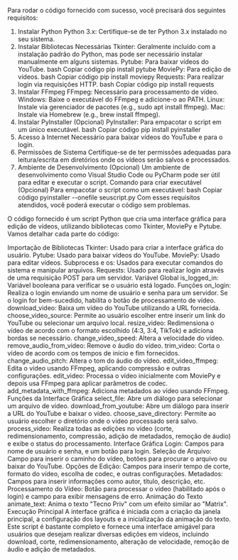 Para rodar o código fornecido com sucesso, você precisará dos seguintes requisitos:

1. Instalar Python
Python 3.x: Certifique-se de ter Python 3.x instalado no seu sistema.
2. Instalar Bibliotecas Necessárias
Tkinter: Geralmente incluído com a instalação padrão do Python, mas pode ser necessário instalar manualmente em alguns sistemas.
Pytube: Para baixar vídeos do YouTube.
bash
Copiar código
pip install pytube
MoviePy: Para edição de vídeos.
bash
Copiar código
pip install moviepy
Requests: Para realizar login via requisições HTTP.
bash
Copiar código
pip install requests
3. Instalar FFmpeg
FFmpeg: Necessário para processamento de vídeo.
Windows: Baixe o executável do FFmpeg e adicione-o ao PATH.
Linux: Instale via gerenciador de pacotes (e.g., sudo apt install ffmpeg).
Mac: Instale via Homebrew (e.g., brew install ffmpeg).
4. Instalar PyInstaller (Opcional)
PyInstaller: Para empacotar o script em um único executável.
bash
Copiar código
pip install pyinstaller
5. Acesso à Internet
Necessário para baixar vídeos do YouTube e para o login.
6. Permissões de Sistema
Certifique-se de ter permissões adequadas para leitura/escrita em diretórios onde os vídeos serão salvos e processados.
7. Ambiente de Desenvolvimento (Opcional)
Um ambiente de desenvolvimento como Visual Studio Code ou PyCharm pode ser útil para editar e executar o script.
Comando para criar executável (Opcional)
Para empacotar o script como um executável:
bash
Copiar código
pyinstaller --onefile seuscript.py
Com esses requisitos atendidos, você poderá executar o código sem problemas.



O código fornecido é um script Python que cria uma interface gráfica para edição de vídeos, utilizando bibliotecas como Tkinter, MoviePy e Pytube. Vamos detalhar cada parte do código:

Importação de Bibliotecas
Tkinter: Usado para criar a interface gráfica do usuário.
Pytube: Usado para baixar vídeos do YouTube.
MoviePy: Usado para editar vídeos.
Subprocess e os: Usados para executar comandos do sistema e manipular arquivos.
Requests: Usado para realizar login através de uma requisição POST para um servidor.
Variável Global
is_logged_in: Variável booleana para verificar se o usuário está logado.
Funções
on_login: Realiza o login enviando um nome de usuário e senha para um servidor. Se o login for bem-sucedido, habilita o botão de processamento de vídeo.
download_video: Baixa um vídeo do YouTube utilizando a URL fornecida.
choose_video_source: Permite ao usuário escolher entre inserir um link do YouTube ou selecionar um arquivo local.
resize_video: Redimensiona o vídeo de acordo com o formato escolhido (4:3, 3:4, TikTok) e adiciona bordas se necessário.
change_video_speed: Altera a velocidade do vídeo.
remove_audio_from_video: Remove o áudio do vídeo.
trim_video: Corta o vídeo de acordo com os tempos de início e fim fornecidos.
change_audio_pitch: Altera o tom do áudio do vídeo.
edit_video_ffmpeg: Edita o vídeo usando FFmpeg, aplicando compressão e outras configurações.
edit_video: Processa o vídeo inicialmente com MoviePy e depois usa FFmpeg para aplicar parâmetros de codec.
add_metadata_with_ffmpeg: Adiciona metadados ao vídeo usando FFmpeg.
Funções da Interface Gráfica
select_file: Abre um diálogo para selecionar um arquivo de vídeo.
download_from_youtube: Abre um diálogo para inserir a URL do YouTube e baixar o vídeo.
choose_save_directory: Permite ao usuário escolher o diretório onde o vídeo processado será salvo.
process_video: Realiza todas as edições no vídeo (corte, redimensionamento, compressão, adição de metadados, remoção de áudio) e exibe o status do processamento.
Interface Gráfica
Login: Campos para nome de usuário e senha, e um botão para login.
Seleção de Arquivo: Campo para inserir o caminho do vídeo, botões para procurar o arquivo ou baixar do YouTube.
Opções de Edição: Campos para inserir tempo de corte, formato do vídeo, escolha de codec, e outras configurações.
Metadados: Campos para inserir informações como autor, título, descrição, etc.
Processamento do Vídeo: Botão para processar o vídeo (habilitado após o login) e campo para exibir mensagens de erro.
Animação do Texto
animate_text: Anima o texto "Tecno Priv" com um efeito similar ao "Matrix".
Execução Principal
A interface gráfica é iniciada com a criação da janela principal, a configuração dos layouts e a inicialização da animação do texto.
Este script é bastante completo e fornece uma interface amigável para usuários que desejam realizar diversas edições em vídeos, incluindo download, corte, redimensionamento, alteração de velocidade, remoção de áudio e adição de metadados.